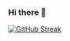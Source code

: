 ### Hi there 👋
[![GitHub Streak](https://github-readme-streak-stats.herokuapp.com/?user=DenverCoder1)](https://git.io/streak-stats)
